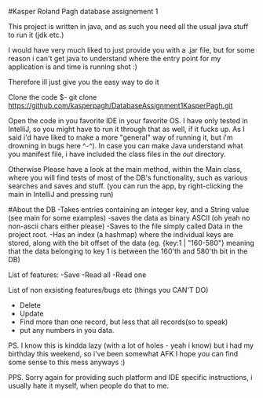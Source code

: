 #Kasper Roland Pagh database assignement 1


This project is written in java, and as such you need all the usual java stuff to run it (jdk etc.)


I would have very much liked to just provide you with a .jar file, but for some reason i can't get 
java to understand where the entry point for my application is and time is running shot :)

Therefore ill just give you the easy way to do it

Clone the code 
$- git clone https://github.com/kasperpagh/DatabaseAssignment1KasperPagh.git

Open the code in you favorite IDE in your favorite OS.
I have only tested in IntelliJ, so you might have to run it through that as well, if it fucks up. 
As I said i'd have liked to make a more "general" way of running it, but i'm drowning in bugs here ^-^).
In case you can make Java understand what you manifest file, i have included the class files in the <i>out</i> directory.


Otherwise Please have a look at the main method, within the Main class, where you will find tests of most of 
the DB's functionality, such as various searches and saves and stuff.
(you can run the app, by right-clicking the main in IntelliJ and pressing run)


#About the DB
-Takes entries containing an integer key, and a String value (see main for some examples)
-saves the data as binary ASCII (oh yeah no non-ascii chars either please)
-Saves to the file simply called Data in the project root.
-Has an index (a hashmap) where the individual keys are stored, along with the bit offset of the data 
(eg. {key:1 | "160-580"} meaning that the data belonging to key 1 is between the 160'th and 580'th bit in the DB)



List of features:
-Save
-Read all
-Read one

List of non exsisting features/bugs etc (things you CAN'T DO)
- Delete
- Update
- Find more than one record, but less that all records(so to speak)
- put any numbers in you data.



PS. I know this is kindda lazy (with a lot of holes - yeah i know) but i had my birthday this weekend, so i've been somewhat AFK
I hope you can find some sense to this mess anyways :) 

PPS. Sorry again for providing such platform and IDE specific instructions, i usually hate it myself, when people do that to me.



